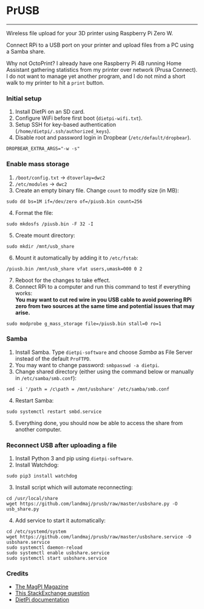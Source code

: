 # PrUSB
-------
Wireless file upload for your 3D printer using Raspberry Pi Zero W.

Connect RPi to a USB port on your printer and upload files from a PC using a 
Samba share.

Why not OctoPrint? I already have one Raspberry Pi 4B running Home Assistant
gathering statistics from my printer over network (Prusa Connect). I do not
want to manage yet another program, and I do not mind a short walk to my printer
to hit a `print` button.

### Initial setup
1. Install DietPi on an SD card.
2. Configure WiFi before first boot (`dietpi-wifi.txt`).
3. Setup SSH for key-based authentication (`/home/dietpi/.ssh/authorized_keys`).
4. Disable root and password login in Dropbear (`/etc/default/dropbear`).
```
DROPBEAR_EXTRA_ARGS="-w -s"
```

### Enable mass storage
1. `/boot/config.txt` -> `dtoverlay=dwc2`
2. `/etc/modules` -> `dwc2`
3. Create an empty binary file. Change `count` to modify size (in MB):
```
sudo dd bs=1M if=/dev/zero of=/piusb.bin count=256
```
4. Format the file:
```
sudo mkdosfs /piusb.bin -F 32 -I
```
5. Create mount directory:
```
sudo mkdir /mnt/usb_share
```
6. Mount it automatically by adding it to `/etc/fstab`:
```
/piusb.bin /mnt/usb_share vfat users,umask=000 0 2
```
7. Reboot for the changes to take effect. 
8. Connect RPi to a computer and run this command to test if everything works:  
   **You may want to cut red wire in you USB cable to avoid powering RPi zero 
   from two sources at the same time and potential issues that may arise.**
```
sudo modprobe g_mass_storage file=/piusb.bin stall=0 ro=1
```

### Samba
1. Install Samba. Type `dietpi-software` and choose *Samba* as File Server 
   instead of the default `ProFTPD`.
2. You may want to change password: `smbpasswd -a dietpi`.
3. Change shared directory (either using the command below or manually 
   in `/etc/samba/smb.conf`):
```
sed -i '/path = /c\path = /mnt/usbshare' /etc/samba/smb.conf
```
4. Restart Samba:
```
sudo systemctl restart smbd.service
```
5. Everything done, you should now be able to access the share from another computer.


### Reconnect USB after uploading a file
1. Install Python 3 and pip using `dietpi-software`.
2. Install Watchdog:
```
sudo pip3 install watchdog
```
3. Install script which will automate reconnecting:
```
cd /usr/local/share
wget https://github.com/landmaj/prusb/raw/master/usbshare.py -O usb_share.py
```
4. Add service to start it automatically:

```
cd /etc/systemd/system
wget https://github.com/landmaj/prusb/raw/master/usbshare.service -O usbshare.service
sudo systemctl daemon-reload
sudo systemctl enable usbshare.service
sudo systemctl start usbshare.service
```


### Credits
 - [The MagPI Magazine](https://magpi.raspberrypi.org/articles/pi-zero-w-smart-usb-flash-drive)
 - [This StackExchange question](https://raspberrypi.stackexchange.com/questions/111878/pi-zero-with-g-mass-storage-configuration)
 - [DietPi documentation](https://dietpi.com/docs/software/file_servers/#samba)
